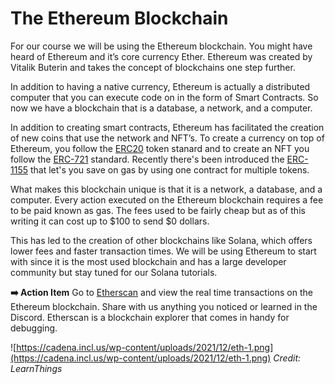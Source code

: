 # The Ethereum Blockchain

For our course we will be using the Ethereum blockchain. You might have heard of Ethereum and it’s core currency Ether. Ethereum was created by Vitalik Buterin and takes the concept of blockchains one step further. 

In addition to having a native currency, Ethereum is actually a distributed computer that you can execute code on in the form of Smart Contracts. So now we have a blockchain that is a database, a network, and a computer. 

In addition to creating smart contracts, Ethereum has facilitated the creation of new coins that use the network and NFT’s. To create a currency on top of Ethereum, you follow the [ERC20](https://ethereum.org/en/developers/docs/standards/tokens/erc-20/) token stanard and to create an NFT you follow the [ERC-721](https://ethereum.org/en/developers/docs/standards/tokens/erc-721) standard. Recently there's been introduced the [ERC-1155](https://eips.ethereum.org/EIPS/eip-1155) that let's you save on gas by using one contract for multiple tokens.

What makes this blockchain unique is that it is a network, a database, and a computer. Every action executed on the Ethereum blockchain requires a fee to be paid known as gas. The fees used to be fairly cheap but as of this writing it can cost up to $100 to send $0 dollars. 

This has led to the creation of other blockchains like Solana, which offers lower fees and faster transaction times. We will be using Ethereum to start with since it is the most used blockchain and has a large developer community but stay tuned for our Solana tutorials. 

**➡️ Action Item** Go to [Etherscan](https://etherscan.io) and view the real time transactions on the Ethereum blockchain. Share with us anything you noticed or learned in the Discord. Etherscan is a blockchain explorer that comes in handy for debugging. 

![https://cadena.incl.us/wp-content/uploads/2021/12/eth-1.png](https://cadena.incl.us/wp-content/uploads/2021/12/eth-1.png)
*Credit: LearnThings*
